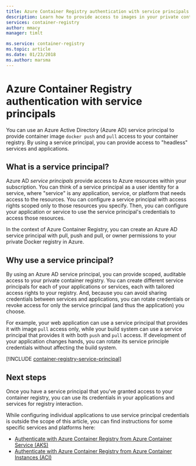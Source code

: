 ```yaml
---
title: Azure Container Registry authentication with service principals
description: Learn how to provide access to images in your private container registry by using an Azure Active Directory service principal.
services: container-registry
author: mmacy
manager: timlt

ms.service: container-registry
ms.topic: article
ms.date: 01/23/2018
ms.author: marsma
---
```


# Azure Container Registry authentication with service principals

You can use an Azure Active Directory (Azure AD) service principal to provide container image `docker push` and `pull` access to your container registry. By using a service principal, you can provide access to "headless" services and applications.

## What is a service principal?

Azure AD *service principals* provide access to Azure resources within your subscription. You can think of a service principal as a user identity for a service, where "service" is any application, service, or platform that needs access to the resources. You can configure a service principal with access rights scoped only to those resources you specify. Then, you can configure your application or service to use the service principal's credentials to access those resources.

In the context of Azure Container Registry, you can create an Azure AD service principal with pull, push and pull, or owner permissions to your private Docker registry in Azure.

## Why use a service principal?

By using an Azure AD service principal, you can provide scoped, auditable access to your private container registry. You can create different service principals for each of your applications or services, each with tailored access rights to your registry. And, because you can avoid sharing credentials between services and applications, you can rotate credentials or revoke access for only the service principal (and thus the application) you choose.

For example, your web application can use a service principal that provides it with image `pull` access only, while your build system can use a service principal that provides it with both `push` and `pull` access. If development of your application changes hands, you can rotate its service principle credentials without affecting the build system.

[!INCLUDE [container-registry-service-principal](../../includes/container-registry-service-principal.md)]

## Next steps

Once you have a service principal that you've granted access to your container registry, you can use its credentials in your applications and services for registry interaction.

While configuring individual applications to use service principal credentials is outside the scope of this article, you can find instructions for some specific services and platforms here:

* [Authenticate with Azure Container Registry from Azure Container Service (AKS)](container-registry-auth-aks.md)
* [Authenticate with Azure Container Registry from Azure Container Instances (ACI)](container-registry-auth-aci.md)

<!-- LINKS - External -->

<!-- LINKS - Internal -->
